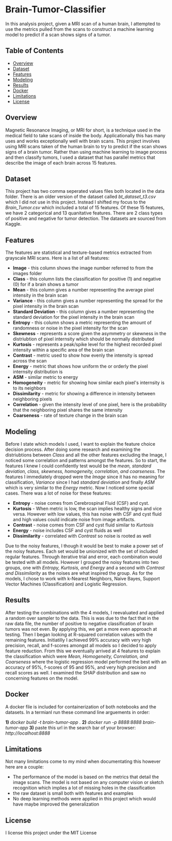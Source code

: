 # Brain-Tumor-Classifier

In this analysis project, given a MRI scan of a human brain, I attempted to use the metrics pulled from the scans to construct a machine learning model to predict if a scan shows signs of a tumor.

## Table of Contents
- [Overview](#overview)
- [Dataset](#dataset_and_preprocessing)
- [Features](#features)
- [Modeling](#modeling)
- [Results](#results)
- [Docker](#docker)
- [Limitations](#limitations)
- [License](#license)

## Overview

Magnetic Resonance Imaging, or MRI for short, is a technique used in the medical field to take scans of inside the body. Applicationally this has many uses and works exceptionally well with brain scans. This project involves using MRI scans taken of the human brain to try to predict if the scan shows signs of a brain tumor. Rather than using machine learning to image process and then classify tumors, I used a dataset that has parallel metrics that describe the image of each brain across 15 features. 

## Dataset

This project has two comma seperated values files both located in the data folder. There is an older version of the dataset called *bt_dataset_t3.csv* which I did not use in this project. Instead I shifted my focus to the *Brain_Tumor.csv* which included a total of 15 features. Of these 15 features, we have 2 categorical and 13 quanitative features. There are 2 class types of positive and negative for tumor detection. The datasets are sourced from Kaggle.

## Features

The features are statistical and texture-based metrics extracted from grayscale MRI scans. Here is a list of all features:

- **Image** - this column shows the image number referred to from the images folder
- **Class** - this column lists the classification for positive (1) and negative (0) for if a brain shows a tumor
- **Mean** - this column gives a number representing the average pixel intensity in the brain scan
- **Variance** - this column gives a number representing the spread for the pixel intensity in the brain scan
- **Standard Deviation** - this column gives a number representing the standard deviation for the pixel intensity in the brain scan
- **Entropy** - this column shows a metric representing the amount of randomness or noise in the pixel intensity for the scan
- **Skewness** - represents a score given the asymmetry or skewness in the distriubtion of pixel internsity which should be normally distributed
- **Kurtosis** - represents a peak/spike level for the highest recorded pixel intensity within a specific area of the brain scan
- **Contrast** - metric used to show how evenly the intensity is spread across the scan
- **Energy** - metric that shows how uniform the or orderly the pixel internsity distribution is
- **ASM** - similar metric to energy
- **Homogeneity** - metric for showing how similar each pixel's internsity is to its neighbors
- **Dissimilarity** - metric for showing a difference in intensity between neighboring pixels
- **Correlation** - given the intensity level of one pixel, here is the probability that the neighboring pixel shares the same intensity
- **Coarseness** - rate of texture change in the brain scan

## Modeling

Before I state which models I used, I want to explain the feature choice decision process. After doing some research and examining the distriubtions between *Class* and all the other features excluding the Image, I noticed some correlation and patterns amongst the features. So to start, the features I knew I could confidently test would be the *mean, standard deviation, class, skewness, homogeneity, correlation, and coarseness*. The features I immediately dropped were the *Image* since it has no meaning for classification, *Variance* since I had *standard deviation* and finally *ASM* which is very similar to the *Energy* metric. Now I noticed some special cases. There was a lot of noise for these features:

- **Entropy** - noise comes from Cerebrospinal Fluid (CSF) and cyst. 
- **Kurtosis** - When metric is low, the scan implies healthy signs and vice versa. However with low values, this has noise with CSF and cyst fluid and high values could indicate noise from image artifacts.
- **Contrast** - noise comes from CSF and cyst fluid similar to *Kurtosis*
- **Energy** - noise includes CSF and cyst fluids as well
- **Dissimilarity** - correlated with *Contrast* so noise is rooted as well

Due to the noisy features, I though it would be best to make a power set of the noisy features. Each set would be unionized with the set of included regular features. Through iterative trial and error, each combination would be tested with all models. However I grouped the noisy features into two groups, one with *Entropy, Kurtosis, and Energy* and a second with *Contrast and Dissimilarity* as the noises are what inspired the group. As for the models, I chose to work with k-Nearest Neighbors, Naive Bayes, Support Vector Machines (Classification) and Logistic Regression.

## Results

After testing the combinations with the 4 models, I reevaluated and applied a random over sampler to the data. This is was due to the fact that in the raw data file, the number of positive to negative classification of brain tumors was not even. By applying this, we get a more even approach at testing. Then I began looking at R-squared correlation values with the remaining features. Initiatilly I achieved 99% accuracy with very high precision, recall, and f-scores amongst all models so I decided to apply feature reduction. From this we eventually arrived at 4 features to explain the classification which were *Mean, Homogeneity, Correlation, and Coarseness* where the logistic regression model performed the best with an accuracy of 95%, f-scores of 95 and 95%, and very high precision and recall scores as well. I examined the SHAP distribution and saw no concerning features on the model.

## Docker

A docker file is included for containerization of both notebooks and the datasets. In a termianl run these command line arguements in order:

**1)** *docker build -t brain-tumor-app .*
**2)** *docker run -p 8888:8888 brain-tumor-app*
**3)** paste this url in the search bar of your browser: *http://localhost:8888*

## Limitations

Not many limitations come to my mind when documentating this however here are a couple:

- The performance of the model is based on the metrics that detail the image scans. The model is not based on any computer vision or sketch recognition which implies a lot of missing holes in the classification
- the raw dataset is small both with features and examples
- No deep learning methods were applied in this project which would have maybe improved the generalization

## License

I license this project under the MIT License
